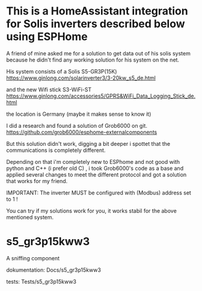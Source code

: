 # This is a HomeAssistant integration for Solis inverters described below using ESPHome
A friend of mine asked me for a solution to get data out of his solis system
because he didn't find any working solution for his system on the net.

His system consists of a Solis S5-GR3P(15K)
https://www.ginlong.com/solarinverter3/3-20kw_s5_de.html

and the new Wifi stick S3-WiFi-ST
https://www.ginlong.com/accessories5/GPRS&WiFi_Data_Logging_Stick_de.html

the location is Germany (maybe it makes sense to know it)

I did a research and found a solution of Grob6000 on git.
https://github.com/grob6000/esphome-externalcomponents

But this solution didn't work, digging a bit deeper i spottet that the
communications is completely different.

Depending on that i'm completely new to ESPhome and not good with python and C++
(i prefer old C) , i took Grob6000's code as a base and applied several changes
to meet the different protocol and got a solution that works for my friend.

IMPORTANT: The inverter MUST be configured with (Modbus) address set to 1 !

You can try if my solutions work for you,
it works stabil for the above mentioned system.



# s5_gr3p15kww3

A sniffing component

dokumentation: Docs/s5_gr3p15kww3

tests: Tests/s5_gr3p15kww3
